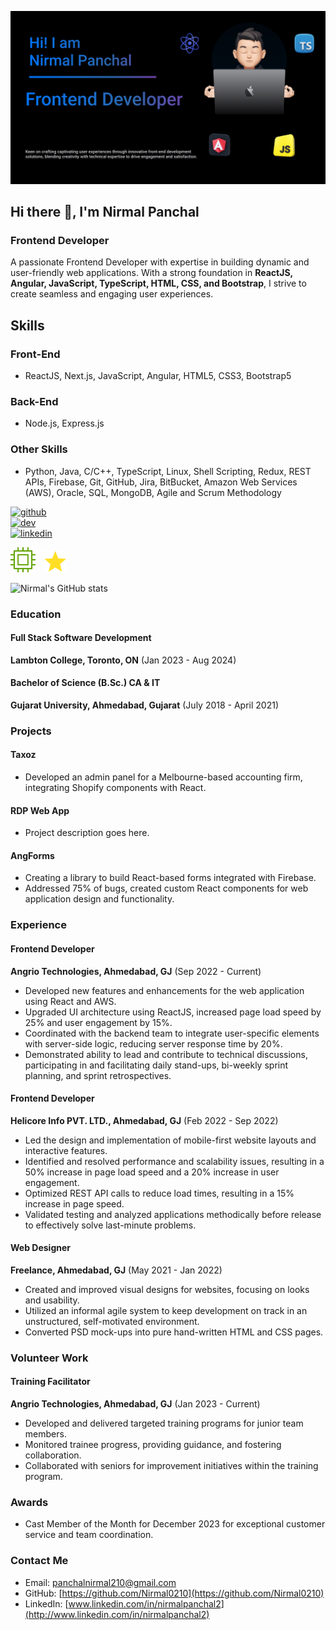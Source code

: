 ![Frontend Developer](https://github.com/Nirmal0210/Nirmal0210/blob/main/Nirmal%20-%20BG.png)

## Hi there 👋, I'm Nirmal Panchal
### Frontend Developer
A passionate Frontend Developer with expertise in building dynamic and user-friendly web applications. With a strong foundation in **ReactJS, Angular, JavaScript, TypeScript, HTML, CSS, and Bootstrap**, I strive to create seamless and engaging user experiences.

## Skills

### Front-End
- ReactJS, Next.js, JavaScript, Angular, HTML5, CSS3, Bootstrap5

### Back-End
- Node.js, Express.js

### Other Skills
- Python, Java, C/C++, TypeScript, Linux, Shell Scripting, Redux, REST APIs, Firebase, Git, GitHub, Jira, BitBucket, Amazon Web Services (AWS), Oracle, SQL, MongoDB, Agile and Scrum Methodology

[<img src='https://cdn.jsdelivr.net/npm/simple-icons@3.0.1/icons/github.svg' alt='github' height='40'>](https://github.com/https://github.com/Nirmal0210)  
[<img src='https://cdn.jsdelivr.net/npm/simple-icons@3.0.1/icons/dev-dot-to.svg' alt='dev' height='40'>](https://dev.to/https://dev.to/nirmal0210)  
[<img src='https://cdn.jsdelivr.net/npm/simple-icons@3.0.1/icons/linkedin.svg' alt='linkedin' height='40'>](https://www.linkedin.com/in/https://www.linkedin.com/in/nirmalpanchal2//)  

<a href='https://docs.github.com/en/developers'><img src='https://raw.githubusercontent.com/acervenky/animated-github-badges/master/assets/devbadge.gif' width='40' height='40'></a> <a href='https://stars.github.com/'><img src='https://raw.githubusercontent.com/acervenky/animated-github-badges/master/assets/starbadge.gif' width='35' height='35'></a> 

![Nirmal's GitHub stats](https://github-readme-stats.vercel.app/api?username=Nirmal0210&show_icons=true&theme=transparent)

### Education

#### Full Stack Software Development
**Lambton College, Toronto, ON** (Jan 2023 - Aug 2024)

#### Bachelor of Science (B.Sc.) CA & IT
**Gujarat University, Ahmedabad, Gujarat** (July 2018 - April 2021)

### Projects

#### Taxoz
- Developed an admin panel for a Melbourne-based accounting firm, integrating Shopify components with React.

#### RDP Web App
- Project description goes here.

#### AngForms
- Creating a library to build React-based forms integrated with Firebase.
- Addressed 75% of bugs, created custom React components for web application design and functionality.

### Experience

#### Frontend Developer
**Angrio Technologies, Ahmedabad, GJ** (Sep 2022 - Current)
- Developed new features and enhancements for the web application using React and AWS.
- Upgraded UI architecture using ReactJS, increased page load speed by 25% and user engagement by 15%.
- Coordinated with the backend team to integrate user-specific elements with server-side logic, reducing server response time by 20%.
- Demonstrated ability to lead and contribute to technical discussions, participating in and facilitating daily stand-ups, bi-weekly sprint planning, and sprint retrospectives.

#### Frontend Developer
**Helicore Info PVT. LTD., Ahmedabad, GJ** (Feb 2022 - Sep 2022)
- Led the design and implementation of mobile-first website layouts and interactive features.
- Identified and resolved performance and scalability issues, resulting in a 50% increase in page load speed and a 20% increase in user engagement.
- Optimized REST API calls to reduce load times, resulting in a 15% increase in page speed.
- Validated testing and analyzed applications methodically before release to effectively solve last-minute problems.

#### Web Designer
**Freelance, Ahmedabad, GJ** (May 2021 - Jan 2022)
- Created and improved visual designs for websites, focusing on looks and usability.
- Utilized an informal agile system to keep development on track in an unstructured, self-motivated environment.
- Converted PSD mock-ups into pure hand-written HTML and CSS pages.

### Volunteer Work

#### Training Facilitator
**Angrio Technologies, Ahmedabad, GJ** (Jan 2023 - Current)
- Developed and delivered targeted training programs for junior team members.
- Monitored trainee progress, providing guidance, and fostering collaboration.
- Collaborated with seniors for improvement initiatives within the training program.

### Awards

- Cast Member of the Month for December 2023 for exceptional customer service and team coordination.

### Contact Me

- Email: [panchalnirmal210@gmail.com](mailto:panchalnirmal210@gmail.com)
- GitHub: [https://github.com/Nirmal0210](https://github.com/Nirmal0210)
- LinkedIn: [www.linkedin.com/in/nirmalpanchal2](http://www.linkedin.com/in/nirmalpanchal2)
